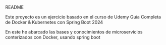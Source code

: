 README

Este proyecto es un ejercicio basado en el curso de Udemy Guía Completa de Docker & Kubernetes con Spring Boot 2024

En este he abarcado las bases y conocimientos de microservicios conterizados con Docker, usando spring boot
